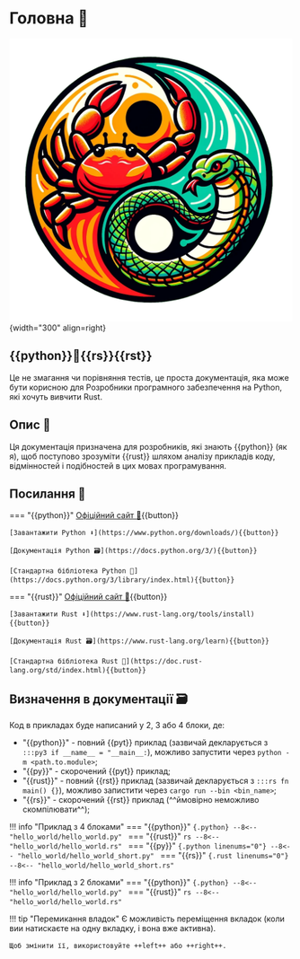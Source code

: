 # Головна 🏡

![Logo](../images/rust_python_no_bg.png){width="300" align=right}
## {{python}}🤝{{rs}}{{rst}}

Це не змагання чи порівняння тестів, це проста документація, яка може бути корисною для Розробники програмного 
забезпечення на Python, які хочуть вивчити Rust.

## Опис 📑

Ця документація призначена для розробників, які знають {{python}} (як я), 
щоб поступово зрозуміти {{rust}} шляхом аналізу прикладів коду, відмінностей і 
подібностей в цих мовах програмування.

## Посилання 🔗

=== "{{python}}"
    [Офіційний сайт 🐍](https://www.python.org/){{button}}

    [Завантажити Python ⬇️](https://www.python.org/downloads/){{button}}

    [Документація Python 🗃️](https://docs.python.org/3/){{button}}

    [Стандартна бібліотека Python 🧱](https://docs.python.org/3/library/index.html){{button}}
=== "{{rust}}"
    [Офіційний сайт 🦀](https://www.rust-lang.org/){{button}}

    [Завантажити Rust ⬇️](https://www.rust-lang.org/tools/install){{button}}

    [Документація Rust 🗃️](https://www.rust-lang.org/learn){{button}}

    [Стандартна бібліотека Rust 🧱](https://doc.rust-lang.org/std/index.html){{button}}



## Визначення в документації 🗃️
Код в прикладах буде написаний у 2, 3 або 4 блоки, де:

- "{{python}}" - повний {{pyt}} приклад (зазвичай декларується з `:::py3 if __name__ = "__main__:`), можливо запустити через 
`python -m <path.to.module>`;
- "{{py}}" - скорочений {{pyt}} приклад;
- "{{rust}}" - повний {{rst}} приклад (зазвичай декларується з `:::rs fn main() {}`), можливо запистити через 
`cargo run --bin <bin_name>`;
- "{{rs}}" - скорочений {{rst}} приклад (^^ймовірно неможливо скомпілювати^^);

!!! info "Приклад з 4 блоками"
    === "{{python}}"
        ```{.python}
        --8<-- "hello_world/hello_world.py"
        ```
    === "{{rust}}"
        ```rs
        --8<-- "hello_world/hello_world.rs"
        ```
    === "{{py}}"
        ```{.python linenums="0"}
        --8<-- "hello_world/hello_world_short.py"
        ```
    === "{{rs}}"
        ```{.rust linenums="0"}
        --8<-- "hello_world/hello_world_short.rs"
        ```

!!! info "Приклад з 2 блоками"
    === "{{python}}"
        ```{.python}
        --8<-- "hello_world/hello_world.py"
        ```
    === "{{rust}}"
        ```rs
        --8<-- "hello_world/hello_world.rs"
        ```

!!! tip "Перемикання владок"
    Є можливість переміщення вкладок (коли вии натискаєте на одну вкладку, і вона вже активна).
    
    Щоб змінити її, використовуйте ++left++ або ++right++.
